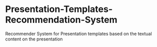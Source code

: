 # Presentation-Templates-Recommendation-System
Recommender System for Presentation templates based on the textual content on the presentation
